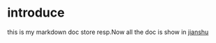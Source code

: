 # introduce
this is my markdown doc store resp.Now all the doc is show in [jianshu](https://www.jianshu.com)
